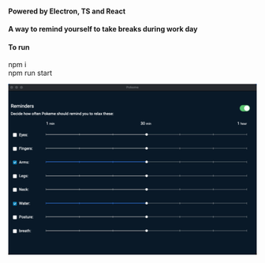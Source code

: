 #### Powered by Electron, TS and React

#### A way to remind yourself to take breaks during work day
#### To run 
npm i\
npm run start 


![Screenshot](https://github.com/sanjaytkbabu/pokeme/blob/main/res/pokeme.png)
